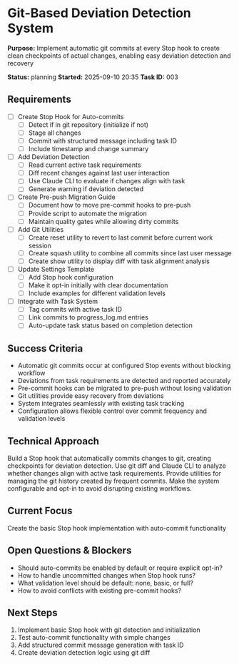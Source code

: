 # Git-Based Deviation Detection System

**Purpose:** Implement automatic git commits at every Stop hook to create clean checkpoints of actual changes, enabling easy deviation detection and recovery

**Status:** planning
**Started:** 2025-09-10 20:35
**Task ID:** 003

## Requirements
- [ ] Create Stop Hook for Auto-commits
  - [ ] Detect if in git repository (initialize if not)
  - [ ] Stage all changes
  - [ ] Commit with structured message including task ID
  - [ ] Include timestamp and change summary
- [ ] Add Deviation Detection
  - [ ] Read current active task requirements
  - [ ] Diff recent changes against last user interaction
  - [ ] Use Claude CLI to evaluate if changes align with task
  - [ ] Generate warning if deviation detected
- [ ] Create Pre-push Migration Guide
  - [ ] Document how to move pre-commit hooks to pre-push
  - [ ] Provide script to automate the migration
  - [ ] Maintain quality gates while allowing dirty commits
- [ ] Add Git Utilities
  - [ ] Create reset utility to revert to last commit before current work session
  - [ ] Create squash utility to combine all commits since last user message
  - [ ] Create show utility to display diff with task alignment analysis
- [ ] Update Settings Template
  - [ ] Add Stop hook configuration
  - [ ] Make it opt-in initially with clear documentation
  - [ ] Include examples for different validation levels
- [ ] Integrate with Task System
  - [ ] Tag commits with active task ID
  - [ ] Link commits to progress_log.md entries
  - [ ] Auto-update task status based on completion detection

## Success Criteria
- Automatic git commits occur at configured Stop events without blocking workflow
- Deviations from task requirements are detected and reported accurately
- Pre-commit hooks can be migrated to pre-push without losing validation
- Git utilities provide easy recovery from deviations
- System integrates seamlessly with existing task tracking
- Configuration allows flexible control over commit frequency and validation levels

## Technical Approach
Build a Stop hook that automatically commits changes to git, creating checkpoints for deviation detection. Use git diff and Claude CLI to analyze whether changes align with active task requirements. Provide utilities for managing the git history created by frequent commits. Make the system configurable and opt-in to avoid disrupting existing workflows.

## Current Focus
Create the basic Stop hook implementation with auto-commit functionality

## Open Questions & Blockers
- Should auto-commits be enabled by default or require explicit opt-in?
- How to handle uncommitted changes when Stop hook runs?
- What validation level should be default: none, basic, or full?
- How to avoid conflicts with existing pre-commit hooks?

## Next Steps
1. Implement basic Stop hook with git detection and initialization
2. Test auto-commit functionality with simple changes
3. Add structured commit message generation with task ID
4. Create deviation detection logic using git diff